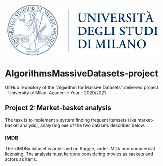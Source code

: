 <p align="center">
  <img width="488" height="164" src="logo.png">
</p>

# AlgorithmsMassiveDatasets-project
GitHub repository of the "Algorithm for Massive Datasets" delivered project - University of Milan, Academic Year - 2020/2021

## Project 2: Market-basket analysis
The task is to implement a system finding frequent itemsets (aka market-basket analysis), analyzing one of the two datasets described below.

### IMDB
The «IMDB» dataset is published on Kaggle, under IMDb non-commercial licensing. The analysis must be done considering movies as baskets and actors as items.
